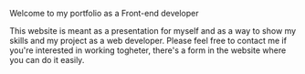 Welcome to my portfolio as a Front-end developer

This website is meant as a presentation for myself and as a way to show my skills and my project as a web developer.
Please feel free to contact me if you're interested in working togheter, there's a form in the website where you can do it easily.
